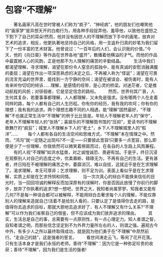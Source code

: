 # 包容“不理解”
　　著名画家凡高在世时曾被人们称为“疯子”、“神经病”，他的朋友们也嘲笑他的“画家梦”是异想天开的白痴行为，用各种手段捉弄他、羞辱他，以致他在盛怒之下割下了自己的耳朵!然而，他并没有因世人的不理解而放下手中的画笔，放弃对艺术的追求，相反，他更执著地坚持自己的风格，用一支返朴归真的妙笔为我们留下了一份丰富的艺术财富。他曾说过：“一百年后的人们，会认识我的价值。”今天，他的《向日葵》等作品在世界各地“盛开”，散播着他横溢的才气。而他的作品中最震撼人心的风韵，正是他那不为人理解的痛苦的辛勤结晶。 
　　生活中我们都渴望理解，寻求理解，渴望在那份令人窒息的孤独中，能有真诚的安慰消融满腹的委屈；渴望在作出一项深思熟虑的决定之后，不再被人称为“怪诞”；渴望在可畏的流言充溢的世界里，能找到一方宁静的空间；渴望在被误会、被伤害时，能有人肯来听你切切的倾诉……理解，是感情的纽带，是心灵的桥梁。对迷茫者，它是推动航程的风帆；对徘徊者，它是坚定信念的路标。 
　　然而，世界何其广衰，人生何其复杂，若要事事都理解，人人都理解，又未免是强求。没有哪两个人在走着同样的路，每个人都有自己的人生历程。你有你的经历，我有我的坎坷；你有你的理想；我有我的追求。两个理想志趣不同的人相遇，能“理解”固然最好，“不理解”不也属正常生活中“不理解”的例于比比皆是。年轻人不理解老年人的“保守”，老年人不理解年轻人的“张扬”；喜娱乐的不理解图书馆的“压抑”，爱读书的不理解歌舞厅的“疯狂”；城里人不理解乡下人的“老土“，乡下人不理解城里人的“假洋”…… 
　　每个人都有各自的生活空间和思维方式，“不理解”本在情理之中。然而，“鸿沟”就一定随之出现吗?不一定——只要彼此宽容!只要多一点宽容，那么即便是少了一份理解，你我依然可以微笑着擦肩而过，在各自的人生路上风雨兼程。 
　　有的人视“不理解”如洪水猛兽，对之诚惶诚恐、畏避有加。于是乎，终日沉浸在观察别人对自己的态度之中，优柔寡断、碌碌无为，不再有自己的生活。更有甚者，终日陷在不被理解的痛苦之中，萎靡消沉，难以自拔，这就近乎是在乞求理解了。渴求理解，本无可厚非；乞求理解，则不足为训。表面上看似乎是在乞求理解，实质上却是在乞求怜悯和同情。 
　　当一次次真心的辩白不能换来信任的目光时，当一回回坦诚的解释反而加深原有的误解时，你是否因此放慢了你前行的脚步，放弃了你执著的追求?想一想吧，世界之大，我知者尚属寥寥，知我者又能有几何7不是每一种误会都可以被解释，不能用辩白去奢求每个人的理解，不能仅靠别人的理解来造就自己!活着不是给别人看的，只要认定了是值得你去走的路，是值得你去追求的目标，那就大胆地去追求好了，有人不理解又有什么关系?“不理解”可以作为我们省察自己的借鉴，但不应该成为我们放弃追求的理由。 
　　其实，生活总是自己的事，总需要有一点原则性，有一点心理定力。知人者谓之智，自知者谓之明，而那些信念坚定到不为外界力量所左右的人，则谓之强。遍观古今中外，有多少人之所以最终取得成功，就是因为他们勇于在“不理解”中昂然前行。“走自己的路”，这是强者的誓言。 
　　看世间涛走云飞，等闲了花开花落。只有生活本身才是我们永恒的老师。善待“不理解”：因为它是一种弥足珍贵的收获；善待“不理解”，因为我们是生活的强者!
 